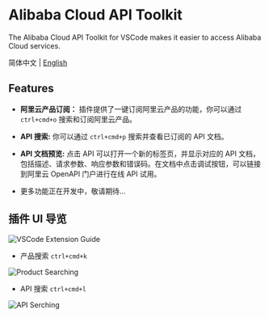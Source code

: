 # Alibaba Cloud API Toolkit

The Alibaba Cloud API Toolkit for VSCode makes it easier to access Alibaba Cloud services.

简体中文 | [English]()

## Features

* **阿里云产品订阅：** 插件提供了一键订阅阿里云产品的功能，你可以通过 `ctrl+cmd+o` 搜索和订阅阿里云产品。

* **API 搜索:** 你可以通过 `ctrl+cmd+p` 搜索并查看已订阅的 API 文档。

* **API 文档预览:** 点击 API 可以打开一个新的标签页，并显示对应的 API 文档，包括描述、请求参数、响应参数和错误码。在文档中点击调试按钮，可以链接到阿里云 OpenAPI 门户进行在线 API 试用。

* 更多功能正在开发中，敬请期待...

## 插件 UI 导览

![VSCode Extension Guide](https://img.alicdn.com/imgextra/i2/O1CN01VJNeqk1NKrbDtTotP_!!6000000001552-0-tps-2310-1524.jpg)

 * 产品搜索 `ctrl+cmd+k`

![Product Searching](https://img.alicdn.com/imgextra/i1/O1CN01bcJ5DM1RpmnlOjDHK_!!6000000002161-0-tps-1202-798.jpg)

 * API 搜索 `ctrl+cmd+l`

![API Serching](https://img.alicdn.com/imgextra/i1/O1CN01KaWkBF1UfCUkY0N3v_!!6000000002544-0-tps-1286-518.jpg)

